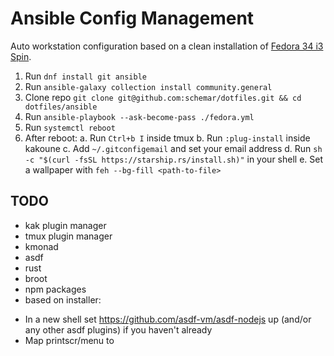 # Ansible Config Management

Auto workstation configuration based on a clean installation of [Fedora 34 i3 Spin](https://spins.fedoraproject.org/en/i3/).

1. Run `dnf install git ansible`
2. Run `ansible-galaxy collection install community.general`
3. Clone repo `git clone git@github.com:schemar/dotfiles.git && cd dotfiles/ansible`
4. Run `ansible-playbook --ask-become-pass ./fedora.yml`
5. Run `systemctl reboot`
6. After reboot:
  a. Run `Ctrl+b I` inside tmux
  b. Run `:plug-install` inside kakoune
  c. Add `~/.gitconfigemail` and set your email address
  d. Run `sh -c "$(curl -fsSL https://starship.rs/install.sh)"` in your shell
  e. Set a wallpaper with `feh --bg-fill <path-to-file>`

## TODO

- kak plugin manager
- tmux plugin manager
- kmonad
- asdf
- rust
- broot
- npm packages
- based on installer:
 * In a new shell set https://github.com/asdf-vm/asdf-nodejs up
   (and/or any other asdf plugins) if you haven't already
 * Map printscr/menu to <composer>
